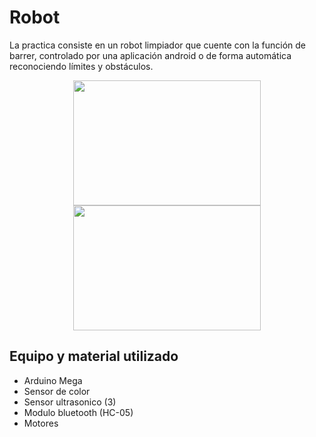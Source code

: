 # Robot
La practica consiste en un robot limpiador que cuente con la función de barrer, controlado por una aplicación android o de forma 
automática reconociendo límites y obstáculos.

<p align="center">
<img src="https://user-images.githubusercontent.com/30850990/75745954-6b3ee300-5cde-11ea-9b50-9752e9335388.jpeg" width="300" height="200">
<img src="https://user-images.githubusercontent.com/30850990/75746069-af31e800-5cde-11ea-88b1-98b5be10b400.jpeg" width="300" height="200">
</p>

## Equipo y material utilizado
- Arduino Mega
- Sensor de color
- Sensor ultrasonico (3)
- Modulo bluetooth (HC-05)
- Motores 
